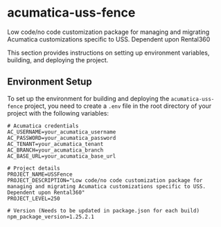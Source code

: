 # acumatica-uss-fence
Low code/no code customization package for managing and migrating Acumatica customizations specific to USS.  Dependent upon Rental360

This section provides instructions on setting up environment variables, building, and deploying the project.

## Environment Setup

To set up the environment for building and deploying the `acumatica-uss-fence` project, you need to create a `.env` file in the root directory of your project with the following variables:

```env
# Acumatica credentials
AC_USERNAME=your_acumatica_username
AC_PASSWORD=your_acumatica_password
AC_TENANT=your_acumatica_tenant
AC_BRANCH=your_acumatica_branch
AC_BASE_URL=your_acumatica_base_url

# Project details
PROJECT_NAME=USSFence
PROJECT_DESCRIPTION="Low code/no code customization package for managing and migrating Acumatica customizations specific to USS. Dependent upon Rental360"
PROJECT_LEVEL=250

# Version (Needs to be updated in package.json for each build)
npm_package_version=1.25.2.1
```
